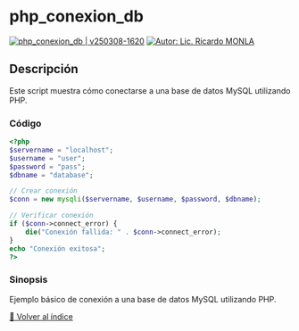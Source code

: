 <!--  
# Ricardo Monla (https://github.com/rmonla)
# rmCMDs | php_conexion_db.md | v250308-1620
-->
# php_conexion_db

[![php_conexion_db | v250308-1620](https://img.shields.io/badge/php_conexion_db%20%7C%20v250308%201620-blue?logo=github&logoColor=white)](https://github.com/rmonla) [![Autor: Lic. Ricardo MONLA](https://img.shields.io/badge/Autor-Lic.%20Ricardo%20MONLA-orange?logo=mail.ru&logoColor=white)](mailto:rmonla@frlr.utn.edu.ar)

## Descripción
Este script muestra cómo conectarse a una base de datos MySQL utilizando PHP.

### Código
```php
<?php
$servername = "localhost";
$username = "user";
$password = "pass";
$dbname = "database";

// Crear conexión
$conn = new mysqli($servername, $username, $password, $dbname);

// Verificar conexión
if ($conn->connect_error) {
    die("Conexión fallida: " . $conn->connect_error);
}
echo "Conexión exitosa";
?>
```

### Sinopsis
Ejemplo básico de conexión a una base de datos MySQL utilizando PHP.

[🔼 Volver al índice](../README.md#índice-de-ejemplos)